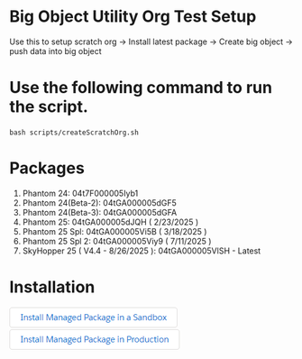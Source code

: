 # Big Object Utility Org Test Setup
Use this to setup scratch org -> Install latest package -> Create big object -> push data into big object


# Use the following command to run the script.
`bash scripts/createScratchOrg.sh`

# Packages

1. Phantom 24: 04t7F000005Iyb1
2. Phantom 24(Beta-2): 04tGA000005dGF5
3. Phantom 24(Beta-3): 04tGA000005dGFA
4. Phantom 25: 04tGA000005dJQH ( 2/23/2025 ) 
5. Phantom 25 Spl: 04tGA000005Vi5B ( 3/18/2025 ) 
6. Phantom 25 Spl 2: 04tGA000005Viy9 ( 7/11/2025 )
7. SkyHopper 25 ( V4.4 - 8/26/2025 ): 04tGA000005VlSH - Latest

# Installation 	

[![Install Managed Package in a Sandbox](./images/btn-install-managed-package-sandbox.png)](https://test.salesforce.com/packaging/installPackage.apexp?mgd=true&p0=04tGA000005VlSH)
[![Install Managed Package in Production](./images/btn-install-managed-package-production.png)](https://login.salesforce.com/packaging/installPackage.apexp?mgd=true&p0=04tGA000005VlSH)